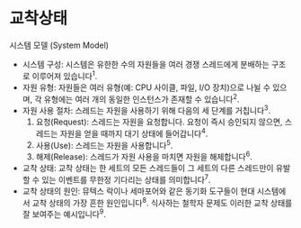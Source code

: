 # 교착상태

시스템 모델 (System Model)

* 시스템 구성: 시스템은 유한한 수의 자원들을 여러 경쟁 스레드에게 분배하는 구조로 이루어져 있습니다<sup>1</sup>.
* 자원 유형: 자원들은 여러 유형(예: CPU 사이클, 파일, I/O 장치)으로 나뉠 수 있으며, 각 유형에는 여러 개의 동일한 인스턴스가 존재할 수 있습니다<sup>2</sup>.
* 자원 사용 절차: 스레드는 자원을 사용하기 위해 다음의 세 단계를 거칩니다<sup>3</sup>.
  1. 요청(Request): 스레드는 자원을 요청합니다. 요청이 즉시 승인되지 않으면, 스레드는 자원을 얻을 때까지 대기 상태에 들어갑니다<sup>4</sup>.
  2. 사용(Use): 스레드는 자원을 사용합니다<sup>5</sup>.
  3. 해제(Release): 스레드가 자원 사용을 마치면 자원을 해제합니다<sup>6</sup>.
* 교착 상태: 교착 상태는 한 세트의 모든 스레드들이 그 세트의 다른 스레드만이 유발할 수 있는 이벤트를 무한정 기다리는 상태를 의미합니다<sup>7</sup>.
* 교착 상태의 원인: 뮤텍스 락이나 세마포어와 같은 동기화 도구들이 현대 시스템에서 교착 상태의 가장 흔한 원인입니다<sup>8</sup>. 식사하는 철학자 문제도 이러한 교착 상태를 잘 보여주는 예시입니다<sup>9</sup>.

